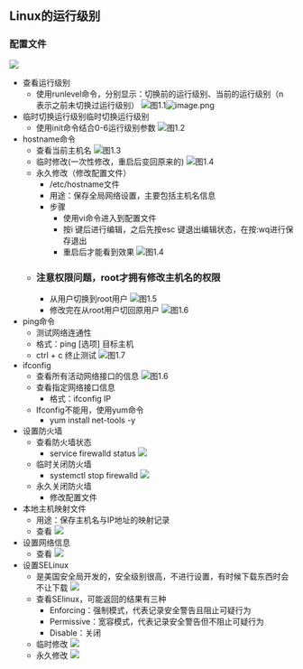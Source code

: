 ## Linux的运行级别
### 配置文件
![](https://upload-images.jianshu.io/upload_images/14466013-6f6e17b57b5ce608.png?imageMogr2/auto-orient/strip%7CimageView2/2/w/1240)
* 查看运行级别
	* 使用runlevel命令，分别显示：切换前的运行级别、当前的运行级别（n 表示之前未切换过运行级别）
![图1.1](https://upload-images.jianshu.io/upload_images/14466013-63c92e5d0d84206e.png?imageMogr2/auto-orient/strip%7CimageView2/2/w/1240)![image.png](https://upload-images.jianshu.io/upload_images/14466013-63c92e5d0d84206e.png?imageMogr2/auto-orient/strip%7CimageView2/2/w/1240)
* 临时切换运行级别临时切换运行级别
	*  使用init命令结合0-6运行级别参数
![图1.2](https://upload-images.jianshu.io/upload_images/14466013-79eb308a1b11e70e.png?imageMogr2/auto-orient/strip%7CimageView2/2/w/1240)
* hostname命令
    * 查看当前主机名
![图1.3](https://upload-images.jianshu.io/upload_images/14466013-e355bae5b59d54c9.png?imageMogr2/auto-orient/strip%7CimageView2/2/w/1240)
	* 临时修改(一次性修改，重启后变回原来的)
![图1.4](https://upload-images.jianshu.io/upload_images/14466013-bc28ff7bd903755f.png?imageMogr2/auto-orient/strip%7CimageView2/2/w/1240)
	*  永久修改（修改配置文件）
		*  /etc/hostname文件
		*  用途：保存全局网络设置，主要包括主机名信息
		* 步骤
			* 使用vi命令进入到配置文件
			* 按i 键后进行编辑，之后先按esc 键退出编辑状态，在按:wq进行保存退出
			* 重启后才能看到效果
![图1.4](https://upload-images.jianshu.io/upload_images/14466013-5c94c2d3c1a3e04b.png?imageMogr2/auto-orient/strip%7CimageView2/2/w/1240)
	* ### 注意权限问题，root才拥有修改主机名的权限
		* 从用户切换到root用户
![图1.5](https://upload-images.jianshu.io/upload_images/14466013-e121d710522d5026.png?imageMogr2/auto-orient/strip%7CimageView2/2/w/1240)
		* 修改完在从root用户切回原用户
![图1.6](https://upload-images.jianshu.io/upload_images/14466013-44e5e44f5b0ccd2e.png?imageMogr2/auto-orient/strip%7CimageView2/2/w/1240)
* ping命令
	* 测试网络连通性
	* 格式：ping [选项] 目标主机
	* ctrl + c 终止测试
![图1.7](https://upload-images.jianshu.io/upload_images/14466013-4b6852e5ef4d6f4a.png?imageMogr2/auto-orient/strip%7CimageView2/2/w/1240)
* ifconfig
	* 查看所有活动网络接口的信息
![图1.6](https://upload-images.jianshu.io/upload_images/14466013-d9125068b290b4a0.png?imageMogr2/auto-orient/strip%7CimageView2/2/w/1240)
	* 查看指定网络接口信息
		* 格式：ifconfig IP
	* Ifconfig不能用，使用yum命令
		* yum install net-tools -y
* 设置防火墙
    * 查看防火墙状态
		* service firewalld status
![](https://upload-images.jianshu.io/upload_images/14466013-ed0a6797af818bf5.png?imageMogr2/auto-orient/strip%7CimageView2/2/w/1240)
	* 临时关闭防火墙
		* systemctl stop firewalld
![](https://upload-images.jianshu.io/upload_images/14466013-346bddfcb16a8e85.png?imageMogr2/auto-orient/strip%7CimageView2/2/w/1240)
 	* 永久关闭防火墙
		* 修改配置文件
* 本地主机映射文件
	* 用途：保存主机名与IP地址的映射记录
	* 查看
![](https://upload-images.jianshu.io/upload_images/14466013-819b4de6c879e530.png?imageMogr2/auto-orient/strip%7CimageView2/2/w/1240)
* 设置网络信息
	* 查看
![](https://upload-images.jianshu.io/upload_images/14466013-2cde392efeb633ba.png?imageMogr2/auto-orient/strip%7CimageView2/2/w/1240)
* 设置SELinux
	* 是美国安全局开发的，安全级别很高，不进行设置，有时候下载东西时会不让下载
![](https://upload-images.jianshu.io/upload_images/14466013-70fa95938ac76186.png?imageMogr2/auto-orient/strip%7CimageView2/2/w/1240)
	* 查看SElinux，可能返回的结果有三种
		* Enforcing：强制模式，代表记录安全警告且阻止可疑行为
		* Permissive：宽容模式，代表记录安全警告但不阻止可疑行为
		* Disable：关闭
	* 临时修改
![](https://upload-images.jianshu.io/upload_images/14466013-9cb3bced3356402e.png?imageMogr2/auto-orient/strip%7CimageView2/2/w/1240)
	* 永久修改
![](https://upload-images.jianshu.io/upload_images/14466013-840d2470a673ba95.png?imageMogr2/auto-orient/strip%7CimageView2/2/w/1240)
